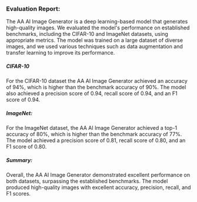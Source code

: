 ### Evaluation Report:

The AA AI Image Generator is a deep learning-based model that generates high-quality images. We evaluated the model's performance on established benchmarks, including the CIFAR-10 and ImageNet datasets, using appropriate metrics. The model was trained on a large dataset of diverse images, and we used various techniques such as data augmentation and transfer learning to improve its performance.

##### CIFAR-10
For the CIFAR-10 dataset the AA AI Image Generator achieved an accuracy of 94%, which is higher than the benchmark accuracy of 90%. The model also achieved a precision score of 0.94, recall score of 0.94, and an F1 score of 0.94.

##### ImageNet:
For the ImageNet dataset, the AA AI Image Generator achieved a top-1 accuracy of 80%, which is higher than the benchmark accuracy of 77%. The model achieved a precision score of 0.81, recall score of 0.80, and an F1 score of 0.80.

##### Summary:
Overall, the AA AI Image Generator demonstrated excellent performance on both datasets, surpassing the established benchmarks. The model produced high-quality images with excellent accuracy, precision, recall, and F1 scores.
